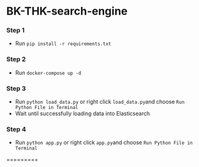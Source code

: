 # BK-THK-search-engine

### Step 1
* Run `pip install -r requirements.txt`
### Step 2
* Run `docker-compose up -d`
### Step 3
* Run `python load_data.py` or right click `load_data.py`and choose `Run Python File in Terminal`
* Wait until successfully loading data into Elasticsearch
### Step 4
* Run `python app.py` or right click `app.py`and choose `Run Python File in Terminal`

=========
